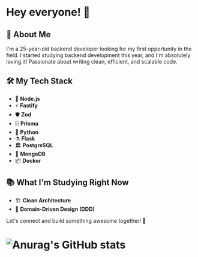 # Hey everyone! 👋

## 🚀 About Me
I'm a 25-year-old backend developer looking for my first opportunity in the field. I started studying backend development this year, and I'm absolutely loving it! Passionate about writing clean, efficient, and scalable code.

## 🛠 My Tech Stack
- 🚀 **Node.js**
- ⚡ **Fastify**
- 🛡 **Zod**
- 🗄 **Prisma**
- 🐍 **Python**
- ⚗️ **Flask**
- 🏛 **PostgreSQL**
- 🍃 **MongoDB**
- 📦 **Docker**

## 📚 What I'm Studying Right Now
- 🏗 **Clean Architecture**
- 🎯 **Domain-Driven Design (DDD)**

Let's connect and build something awesome together! 🚀

# ![Anurag's GitHub stats](https://github-readme-stats.vercel.app/api?username=aluizio-n&show_icons=true&theme=radical)

